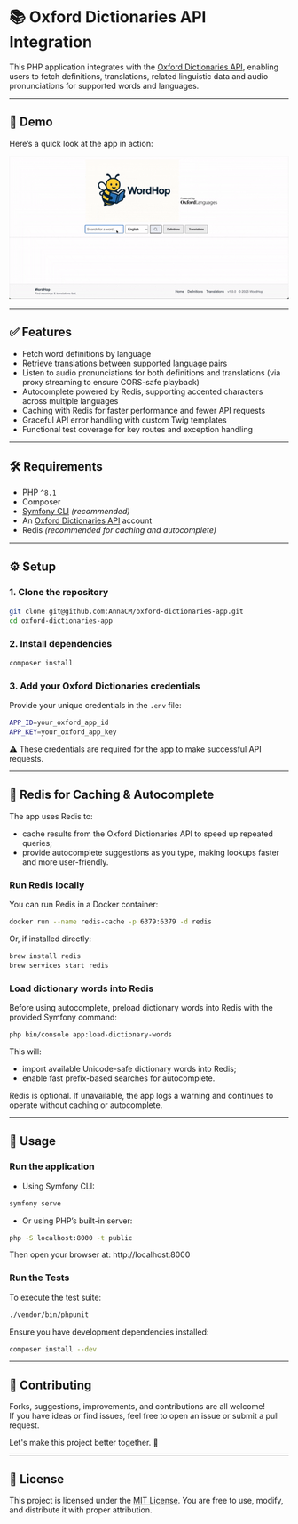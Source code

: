 # 📚 Oxford Dictionaries API Integration

This PHP application integrates with the [Oxford Dictionaries API](https://developer.oxforddictionaries.com/), enabling users to fetch definitions, translations, related linguistic data and audio pronunciations for supported words and languages.

---

## 🎥 Demo

Here’s a quick look at the app in action:

<p align="center">
  <img src="docs/demo.gif" width="600" alt="App demo showing autocomplete, definitions, and translations" />
</p>

---

## ✅ Features

- Fetch word definitions by language
- Retrieve translations between supported language pairs
- Listen to audio pronunciations for both definitions and translations (via proxy streaming to ensure CORS-safe playback)
- Autocomplete powered by Redis, supporting accented characters across multiple languages
- Caching with Redis for faster performance and fewer API requests
- Graceful API error handling with custom Twig templates
- Functional test coverage for key routes and exception handling

---

## 🛠 Requirements

- PHP `^8.1`
- Composer
- [Symfony CLI](https://symfony.com/download) *(recommended)*
- An [Oxford Dictionaries API](https://developer.oxforddictionaries.com/) account
- Redis *(recommended for caching and autocomplete)*

---

## ⚙️ Setup

### 1. Clone the repository

```bash
git clone git@github.com:AnnaCM/oxford-dictionaries-app.git
cd oxford-dictionaries-app
```

### 2. Install dependencies

```bash
composer install
```

### 3. Add your Oxford Dictionaries credentials
Provide your unique credentials in the `.env` file:
```bash
APP_ID=your_oxford_app_id
APP_KEY=your_oxford_app_key
```
⚠️ These credentials are required for the app to make successful API requests.

---

## 🧠 Redis for Caching & Autocomplete
The app uses Redis to:
- cache results from the Oxford Dictionaries API to speed up repeated queries;
- provide autocomplete suggestions as you type, making lookups faster and more user-friendly.

### Run Redis locally
You can run Redis in a Docker container:

```bash
docker run --name redis-cache -p 6379:6379 -d redis
```
Or, if installed directly:

```bash
brew install redis
brew services start redis
```

### Load dictionary words into Redis
Before using autocomplete, preload dictionary words into Redis with the provided Symfony command:

```bash
php bin/console app:load-dictionary-words
```

This will:
- import available Unicode-safe dictionary words into Redis;
- enable fast prefix-based searches for autocomplete.

Redis is optional. If unavailable, the app logs a warning and continues to operate without caching or autocomplete.

---

## 🚀 Usage

### Run the application

- Using Symfony CLI:
```bash
symfony serve
```
- Or using PHP’s built-in server:
```bash
php -S localhost:8000 -t public
```
Then open your browser at: http://localhost:8000

### Run the Tests

To execute the test suite:
```bash
./vendor/bin/phpunit
```

Ensure you have development dependencies installed:
```bash
composer install --dev
```

---

## 🤝 Contributing

Forks, suggestions, improvements, and contributions are all welcome!  
If you have ideas or find issues, feel free to open an issue or submit a pull request.

Let's make this project better together. 🙌

---

## 📄 License

This project is licensed under the [MIT License](LICENSE.md).
You are free to use, modify, and distribute it with proper attribution.
